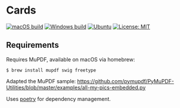 # Cards

[![macOS build](https://github.com/Chuntttttt/Cards/actions/workflows/macos.yaml/badge.svg)](https://github.com/Chuntttttt/Cards/actions/workflows/macos.yaml) [![Windows build](https://github.com/Chuntttttt/Cards/actions/workflows/windows.yaml/badge.svg)](https://github.com/Chuntttttt/Cards/actions/workflows/windows.yaml) [![Ubuntu](https://github.com/Chuntttttt/Cards/actions/workflows/ubuntu.yaml/badge.svg)](https://github.com/Chuntttttt/Cards/actions/workflows/ubuntu.yaml) [![License: MIT](https://img.shields.io/badge/License-MIT-yellow.svg)](https://opensource.org/licenses/MIT)

## Requirements

Requires MuPDF, available on macOS via homebrew:

`$ brew install mupdf swig freetype`

Adapted the MuPDF sample: https://github.com/pymupdf/PyMuPDF-Utilities/blob/master/examples/all-my-pics-embedded.py

Uses [poetry](https://python-poetry.org) for dependency management.
